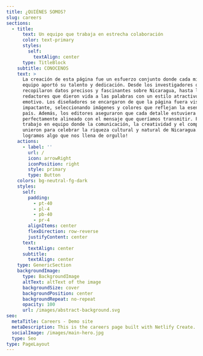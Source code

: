 ```yaml
---
title: ¿QUIÉNES SOMOS?
slug: careers
sections:
  - title:
      text: Un equipo que trabaja en estrecha colaboración
      color: text-primary
      styles:
        self:
          textAlign: center
      type: TitleBlock
    subtitle: CONOCENOS
    text: >
      La creación de esta página fue un esfuerzo conjunto donde cada miembro del
      equipo aportó su talento y dedicación. Desde los investigadores que
      recopilaron datos precisos y fascinantes sobre Nicaragua, hasta los
      redactores que dieron vida a las palabras con un estilo atractivo y
      emotivo. Los diseñadores se encargaron de que la página fuera visualmente
      impactante, seleccionando imágenes y colores que reflejan la esencia del
      país. Además, los editores aseguraron que cada detalle estuviera
      perfectamente alineado con el mensaje que queríamos transmitir. Fue un
      trabajo en equipo donde la comunicación, la creatividad y el compromiso se
      unieron para celebrar la riqueza cultural y natural de Nicaragua. ¡Juntos,
      logramos algo que nos llena de orgullo! 
    actions:
      - label: ''
        url: /
        icon: arrowRight
        iconPosition: right
        style: primary
        type: Button
    colors: bg-neutral-fg-dark
    styles:
      self:
        padding:
          - pt-40
          - pl-4
          - pb-40
          - pr-4
        alignItems: center
        flexDirection: row-reverse
        justifyContent: center
      text:
        textAlign: center
      subtitle:
        textAlign: center
    type: GenericSection
    backgroundImage:
      type: BackgroundImage
      altText: altText of the image
      backgroundSize: cover
      backgroundPosition: center
      backgroundRepeat: no-repeat
      opacity: 100
      url: /images/abstract-background.svg
seo:
  metaTitle: Careers - Demo site
  metaDescription: This is the careers page built with Netlify Create.
  socialImage: /images/main-hero.jpg
  type: Seo
type: PageLayout
---
```


